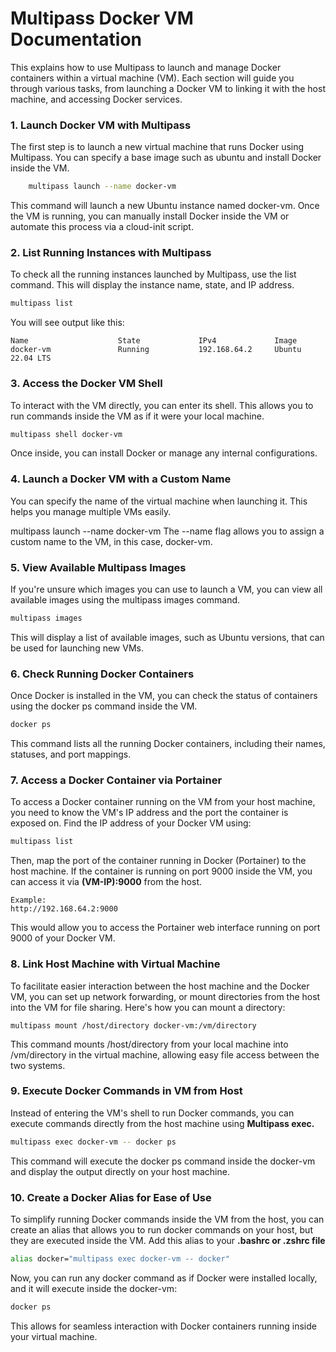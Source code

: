 # Multipass Docker VM Documentation

This explains how to use Multipass to launch and manage Docker containers within a virtual machine (VM). Each section will guide you through various tasks, from launching a Docker VM to linking it with the host machine, and accessing Docker services.

### 1. Launch Docker VM with Multipass

The first step is to launch a new virtual machine that runs Docker using Multipass. You can specify a base image such as ubuntu and install Docker inside the VM.
```sh
    multipass launch --name docker-vm
```
This command will launch a new Ubuntu instance named docker-vm. Once the VM is running, you can manually install Docker inside the VM or automate this process via a cloud-init script.

### 2. List Running Instances with Multipass

To check all the running instances launched by Multipass, use the list command. This will display the instance name, state, and IP address.
```sh
multipass list
```
You will see output like this:
```
Name                    State             IPv4             Image
docker-vm               Running           192.168.64.2     Ubuntu 22.04 LTS 
```
### 3. Access the Docker VM Shell

To interact with the VM directly, you can enter its shell. This allows you to run commands inside the VM as if it were your local machine.
```sh
multipass shell docker-vm
```
Once inside, you can install Docker or manage any internal configurations.

### 4. Launch a Docker VM with a Custom Name

You can specify the name of the virtual machine when launching it. This helps you manage multiple VMs easily.

multipass launch --name docker-vm
The --name flag allows you to assign a custom name to the VM, in this case, docker-vm.

### 5. View Available Multipass Images

If you're unsure which images you can use to launch a VM, you can view all available images using the multipass images command.
```sh
multipass images
```
This will display a list of available images, such as Ubuntu versions, that can be used for launching new VMs.

### 6. Check Running Docker Containers

Once Docker is installed in the VM, you can check the status of containers using the docker ps command inside the VM.
```sh
docker ps
```
This command lists all the running Docker containers, including their names, statuses, and port mappings.

### 7. Access a Docker Container via Portainer

To access a Docker container running on the VM from your host machine, you need to know the VM's IP address and the port the container is exposed on.
Find the IP address of your Docker VM using:
```sh
multipass list
```
Then, map the port of the container running in Docker (Portainer) to the host machine. If the container is running on port 9000 inside the VM, you can access it via **(VM-IP):9000** from the host.
```
Example:
http://192.168.64.2:9000
```
This would allow you to access the Portainer web interface running on port 9000 of your Docker VM.

### 8. Link Host Machine with Virtual Machine

To facilitate easier interaction between the host machine and the Docker VM, you can set up network forwarding, or mount directories from the host into the VM for file sharing. Here's how you can mount a directory:
```
multipass mount /host/directory docker-vm:/vm/directory
```
This command mounts /host/directory from your local machine into /vm/directory in the virtual machine, allowing easy file access between the two systems.

### 9. Execute Docker Commands in VM from Host

Instead of entering the VM's shell to run Docker commands, you can execute commands directly from the host machine using **Multipass exec.**
```sh
multipass exec docker-vm -- docker ps
```
This command will execute the docker ps command inside the docker-vm and display the output directly on your host machine.

### 10. Create a Docker Alias for Ease of Use

To simplify running Docker commands inside the VM from the host, you can create an alias that allows you to run docker commands on your host, but they are executed inside the VM.
Add this alias to your **.bashrc or .zshrc file**
```sh
alias docker="multipass exec docker-vm -- docker"
```
Now, you can run any docker command as if Docker were installed locally, and it will execute inside the docker-vm:
```sh
docker ps
```
This allows for seamless interaction with Docker containers running inside your virtual machine.